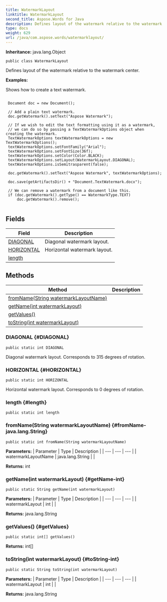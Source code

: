 ```yaml
---
title: WatermarkLayout
linktitle: WatermarkLayout
second_title: Aspose.Words for Java
description: Defines layout of the watermark relative to the watermark center in Java.
type: docs
weight: 629
url: /java/com.aspose.words/watermarklayout/
---
```


**Inheritance:**
java.lang.Object
```
public class WatermarkLayout
```

Defines layout of the watermark relative to the watermark center.

 **Examples:** 

Shows how to create a text watermark.

```

 Document doc = new Document();

 // Add a plain text watermark.
 doc.getWatermark().setText("Aspose Watermark");

 // If we wish to edit the text formatting using it as a watermark,
 // we can do so by passing a TextWatermarkOptions object when creating the watermark.
 TextWatermarkOptions textWatermarkOptions = new TextWatermarkOptions();
 textWatermarkOptions.setFontFamily("Arial");
 textWatermarkOptions.setFontSize(36f);
 textWatermarkOptions.setColor(Color.BLACK);
 textWatermarkOptions.setLayout(WatermarkLayout.DIAGONAL);
 textWatermarkOptions.isSemitrasparent(false);

 doc.getWatermark().setText("Aspose Watermark", textWatermarkOptions);

 doc.save(getArtifactsDir() + "Document.TextWatermark.docx");

 // We can remove a watermark from a document like this.
 if (doc.getWatermark().getType() == WatermarkType.TEXT)
     doc.getWatermark().remove();
 
```
## Fields

| Field | Description |
| --- | --- |
| [DIAGONAL](#DIAGONAL) | Diagonal watermark layout. |
| [HORIZONTAL](#HORIZONTAL) | Horizontal watermark layout. |
| [length](#length) |  |
## Methods

| Method | Description |
| --- | --- |
| [fromName(String watermarkLayoutName)](#fromName-java.lang.String) |  |
| [getName(int watermarkLayout)](#getName-int) |  |
| [getValues()](#getValues) |  |
| [toString(int watermarkLayout)](#toString-int) |  |
### DIAGONAL {#DIAGONAL}
```
public static int DIAGONAL
```


Diagonal watermark layout. Corresponds to 315 degrees of rotation.

### HORIZONTAL {#HORIZONTAL}
```
public static int HORIZONTAL
```


Horizontal watermark layout. Corresponds to 0 degrees of rotation.

### length {#length}
```
public static int length
```


### fromName(String watermarkLayoutName) {#fromName-java.lang.String}
```
public static int fromName(String watermarkLayoutName)
```




**Parameters:**
| Parameter | Type | Description |
| --- | --- | --- |
| watermarkLayoutName | java.lang.String |  |

**Returns:**
int
### getName(int watermarkLayout) {#getName-int}
```
public static String getName(int watermarkLayout)
```




**Parameters:**
| Parameter | Type | Description |
| --- | --- | --- |
| watermarkLayout | int |  |

**Returns:**
java.lang.String
### getValues() {#getValues}
```
public static int[] getValues()
```




**Returns:**
int[]
### toString(int watermarkLayout) {#toString-int}
```
public static String toString(int watermarkLayout)
```




**Parameters:**
| Parameter | Type | Description |
| --- | --- | --- |
| watermarkLayout | int |  |

**Returns:**
java.lang.String
